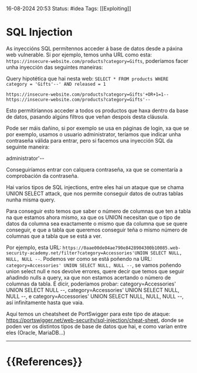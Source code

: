 16-08-2024 20:53
Status: #idea
Tags: [[Exploiting]]

# SQL Injection

As inyeccións SQL permítennos acceder á base de datos desde a páxina web vulnerable. Si por ejemplo, temos unha URL como esta: `https://insecure-website.com/products?category=Gifts`, poderíamos facer unha inyección das seguintes maneiras: 

Query hipotética que hai nesta web: `SELECT * FROM products WHERE category = 'Gifts'--' AND released = 1`

`https://insecure-website.com/products?category=Gifts'+OR+1=1--`
`https://insecure-website.com/products?category=Gifts'--`

Esto permitiríannos acceder a todos os productos que haxa dentro da base de datos, pasando algúns filtros que veñan despois desta cláusula.

Pode ser máis dañino, si por exemplo se usa en páginas de login, xa que se por exemplo, usamos o usuario administrator, teríamos que indicar unha contraseña válida para entrar, pero si facemos una inyección SQL da seguinte maneira:

administrator'--

Conseguiríamos entrar con calquera contraseña, xa que se comentaría a comprobación da contraseña.

Hai varios tipos de SQL injections, entre eles hai un ataque que se chama UNION SELECT attack, que nos permite conseguir datos de outras tablas nunha misma query.

Para conseguir esto temos que saber o número de columnas que ten a tabla na que estamos ahora mismo, xa que os UNION necesitan que o tipo de datos da columna sea exactamente o mismo que da columna que se quere conseguir, e que a tabla que queremos conseguir teña o mismo número de columnas que a tabla que se está a ver.

Por ejemplo, esta URL: `https://0aae00de04ae790e8428904300b10085.web-security-academy.net/filter?category=Accessories'UNION SELECT NULL, NULL, NULL --`. Podemos ver como se está poñendo na URL: `category=Accessories' UNION SELECT NULL, NULL --`, se vamos poñendo union select null e nos devolve errores, quere decir que temos que seguir añadindo nulls a query, xa que non estamos acertando o número de columnas da tabla. É dicir, poderíamos probar: category=Accessories' UNION SELECT NULL --, category=Accessories' UNION SELECT NULL, NULL --, e category=Accessories' UNION SELECT NULL, NULL, NULL --, así infinitamente hasta que vaia.

Aquí temos un cheatsheet de PortSwigger para este tipo de ataque: https://portswigger.net/web-security/sql-injection/cheat-sheet, donde se poden ver os distintos tipos de base de datos que hai, e como varían entre eles (Oracle, MariaDB...)

---
# {{References}}